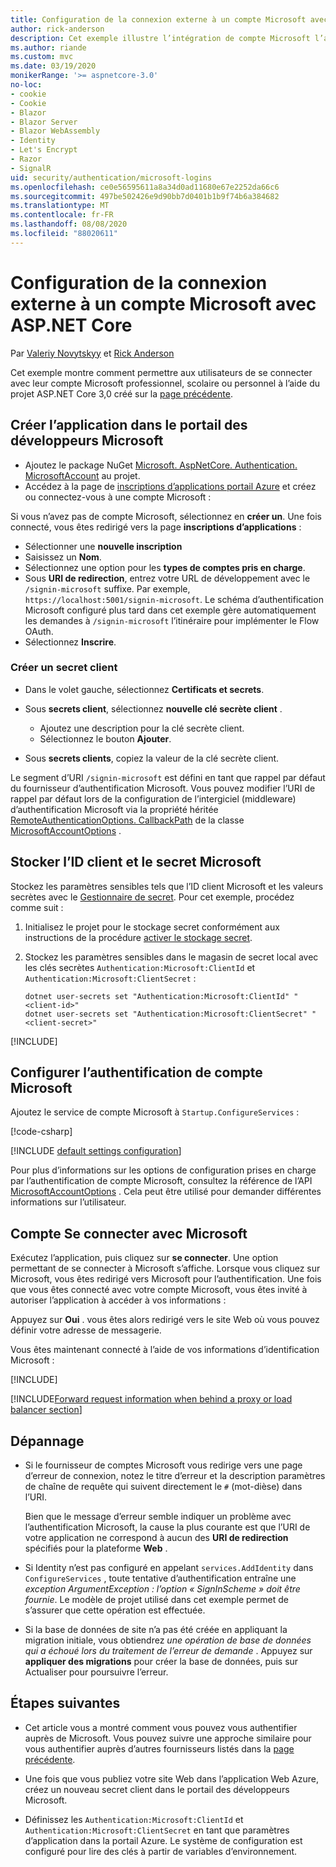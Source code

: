 ```yaml
---
title: Configuration de la connexion externe à un compte Microsoft avec ASP.NET Core
author: rick-anderson
description: Cet exemple illustre l’intégration de compte Microsoft l’authentification utilisateur dans une application ASP.NET Core existante.
ms.author: riande
ms.custom: mvc
ms.date: 03/19/2020
monikerRange: '>= aspnetcore-3.0'
no-loc:
- cookie
- Cookie
- Blazor
- Blazor Server
- Blazor WebAssembly
- Identity
- Let's Encrypt
- Razor
- SignalR
uid: security/authentication/microsoft-logins
ms.openlocfilehash: ce0e56595611a8a34d0ad11680e67e2252da66c6
ms.sourcegitcommit: 497be502426e9d90bb7d0401b1b9f74b6a384682
ms.translationtype: MT
ms.contentlocale: fr-FR
ms.lasthandoff: 08/08/2020
ms.locfileid: "88020611"
---
```

# <a name="microsoft-account-external-login-setup-with-aspnet-core"></a>Configuration de la connexion externe à un compte Microsoft avec ASP.NET Core

Par [Valeriy Novytskyy](https://github.com/01binary) et [Rick Anderson](https://twitter.com/RickAndMSFT)

Cet exemple montre comment permettre aux utilisateurs de se connecter avec leur compte Microsoft professionnel, scolaire ou personnel à l’aide du projet ASP.NET Core 3,0 créé sur la [page précédente](xref:security/authentication/social/index).

## <a name="create-the-app-in-microsoft-developer-portal"></a>Créer l’application dans le portail des développeurs Microsoft

* Ajoutez le package NuGet [Microsoft. AspNetCore. Authentication. MicrosoftAccount](https://www.nuget.org/packages/Microsoft.AspNetCore.Authentication.MicrosoftAccount/) au projet.
* Accédez à la page de [inscriptions d’applications portail Azure](https://go.microsoft.com/fwlink/?linkid=2083908) et créez ou connectez-vous à une compte Microsoft :

Si vous n’avez pas de compte Microsoft, sélectionnez en **créer un**. Une fois connecté, vous êtes redirigé vers la page **inscriptions d’applications** :

* Sélectionner une **nouvelle inscription**
* Saisissez un **Nom**.
* Sélectionnez une option pour les **types de comptes pris en charge**.  <!-- Accounts for any org work with MS domain accounts. Most folks probably want the last option, personal MS accounts. It took 24 hours after setting this up for the keys to work -->
* Sous **URI de redirection**, entrez votre URL de développement avec le `/signin-microsoft` suffixe. Par exemple, `https://localhost:5001/signin-microsoft`. Le schéma d’authentification Microsoft configuré plus tard dans cet exemple gère automatiquement les demandes à `/signin-microsoft` l’itinéraire pour implémenter le Flow OAuth.
* Sélectionnez **Inscrire**.

### <a name="create-client-secret"></a>Créer un secret client

* Dans le volet gauche, sélectionnez **Certificats et secrets**.
* Sous **secrets client**, sélectionnez **nouvelle clé secrète client** .

  * Ajoutez une description pour la clé secrète client.
  * Sélectionnez le bouton **Ajouter**.

* Sous **secrets clients**, copiez la valeur de la clé secrète client.

Le segment d’URI `/signin-microsoft` est défini en tant que rappel par défaut du fournisseur d’authentification Microsoft. Vous pouvez modifier l’URI de rappel par défaut lors de la configuration de l’intergiciel (middleware) d’authentification Microsoft via la propriété héritée [RemoteAuthenticationOptions. CallbackPath](/dotnet/api/microsoft.aspnetcore.authentication.remoteauthenticationoptions.callbackpath) de la classe [MicrosoftAccountOptions](/dotnet/api/microsoft.aspnetcore.authentication.microsoftaccount.microsoftaccountoptions) .

## <a name="store-the-microsoft-client-id-and-secret"></a>Stocker l’ID client et le secret Microsoft

Stockez les paramètres sensibles tels que l’ID client Microsoft et les valeurs secrètes avec le [Gestionnaire de secret](xref:security/app-secrets). Pour cet exemple, procédez comme suit :

1. Initialisez le projet pour le stockage secret conformément aux instructions de la procédure [activer le stockage secret](xref:security/app-secrets#enable-secret-storage).
1. Stockez les paramètres sensibles dans le magasin de secret local avec les clés secrètes `Authentication:Microsoft:ClientId` et `Authentication:Microsoft:ClientSecret` :

    ```dotnetcli
    dotnet user-secrets set "Authentication:Microsoft:ClientId" "<client-id>"
    dotnet user-secrets set "Authentication:Microsoft:ClientSecret" "<client-secret>"
    ```

[!INCLUDE[](~/includes/environmentVarableColon.md)]

## <a name="configure-microsoft-account-authentication"></a>Configurer l’authentification de compte Microsoft

Ajoutez le service de compte Microsoft à `Startup.ConfigureServices` :

[!code-csharp[](~/security/authentication/social/social-code/3.x/StartupMS3x.cs?name=snippet&highlight=10-14)]

[!INCLUDE [default settings configuration](includes/default-settings.md)]

Pour plus d’informations sur les options de configuration prises en charge par l’authentification de compte Microsoft, consultez la référence de l’API [MicrosoftAccountOptions](/dotnet/api/microsoft.aspnetcore.builder.microsoftaccountoptions) . Cela peut être utilisé pour demander différentes informations sur l’utilisateur.

## <a name="sign-in-with-microsoft-account"></a>Compte Se connecter avec Microsoft

Exécutez l’application, puis cliquez sur **se connecter**. Une option permettant de se connecter à Microsoft s’affiche. Lorsque vous cliquez sur Microsoft, vous êtes redirigé vers Microsoft pour l’authentification. Une fois que vous êtes connecté avec votre compte Microsoft, vous êtes invité à autoriser l’application à accéder à vos informations :

Appuyez sur **Oui** . vous êtes alors redirigé vers le site Web où vous pouvez définir votre adresse de messagerie.

Vous êtes maintenant connecté à l’aide de vos informations d’identification Microsoft :

[!INCLUDE[](includes/chain-auth-providers.md)]

[!INCLUDE[Forward request information when behind a proxy or load balancer section](includes/forwarded-headers-middleware.md)]

## <a name="troubleshooting"></a>Dépannage

* Si le fournisseur de comptes Microsoft vous redirige vers une page d’erreur de connexion, notez le titre d’erreur et la description paramètres de chaîne de requête qui suivent directement le `#` (mot-dièse) dans l’URI.

  Bien que le message d’erreur semble indiquer un problème avec l’authentification Microsoft, la cause la plus courante est que l’URI de votre application ne correspond à aucun des **URI de redirection** spécifiés pour la plateforme **Web** .
* Si Identity n’est pas configuré en appelant `services.AddIdentity` dans `ConfigureServices` , toute tentative d’authentification entraîne une *exception ArgumentException : l’option « SignInScheme » doit être fournie*. Le modèle de projet utilisé dans cet exemple permet de s’assurer que cette opération est effectuée.
* Si la base de données de site n’a pas été créée en appliquant la migration initiale, vous obtiendrez *une opération de base de données qui a échoué lors du traitement de l’erreur de demande* . Appuyez sur **appliquer des migrations** pour créer la base de données, puis sur Actualiser pour poursuivre l’erreur.

## <a name="next-steps"></a>Étapes suivantes

* Cet article vous a montré comment vous pouvez vous authentifier auprès de Microsoft. Vous pouvez suivre une approche similaire pour vous authentifier auprès d’autres fournisseurs listés dans la [page précédente](xref:security/authentication/social/index).

* Une fois que vous publiez votre site Web dans l’application Web Azure, créez un nouveau secret client dans le portail des développeurs Microsoft.

* Définissez les `Authentication:Microsoft:ClientId` et `Authentication:Microsoft:ClientSecret` en tant que paramètres d’application dans la portail Azure. Le système de configuration est configuré pour lire des clés à partir de variables d’environnement.
